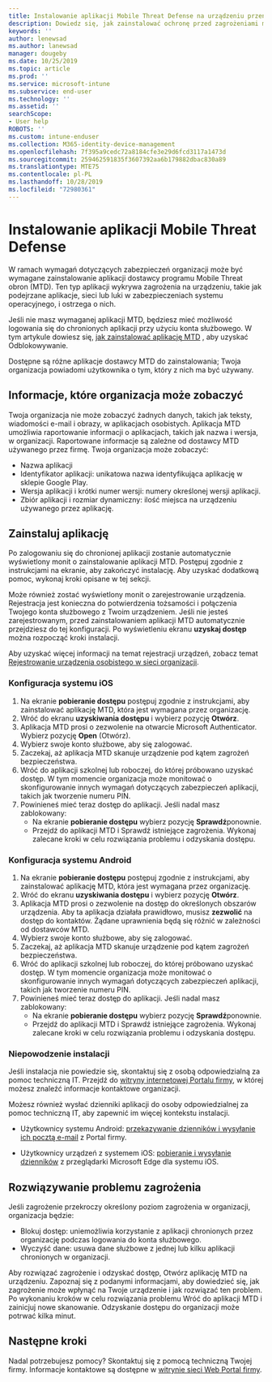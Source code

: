 ```yaml
---
title: Instalowanie aplikacji Mobile Threat Defense na urządzeniu przenośnym
description: Dowiedz się, jak zainstalować ochronę przed zagrożeniami mobilnymi na urządzeniu przenośnym.
keywords: ''
author: lenewsad
ms.author: lanewsad
manager: dougeby
ms.date: 10/25/2019
ms.topic: article
ms.prod: ''
ms.service: microsoft-intune
ms.subservice: end-user
ms.technology: ''
ms.assetid: ''
searchScope:
- User help
ROBOTS: ''
ms.custom: intune-enduser
ms.collection: M365-identity-device-management
ms.openlocfilehash: 7f395a9cedc72a8184cfe3e29d6fcd3117a1473d
ms.sourcegitcommit: 259462591835f3607392aa6b179882dbac830a89
ms.translationtype: MTE75
ms.contentlocale: pl-PL
ms.lasthandoff: 10/28/2019
ms.locfileid: "72980361"
---
```

# <a name="install-mobile-threat-defense"></a>Instalowanie aplikacji Mobile Threat Defense   

W ramach wymagań dotyczących zabezpieczeń organizacji może być wymagane zainstalowanie aplikacji dostawcy programu Mobile Threat obron (MTD). Ten typ aplikacji wykrywa zagrożenia na urządzeniu, takie jak podejrzane aplikacje, sieci lub luki w zabezpieczeniach systemu operacyjnego, i ostrzega o nich.  

Jeśli nie masz wymaganej aplikacji MTD, będziesz mieć możliwość logowania się do chronionych aplikacji przy użyciu konta służbowego. W tym artykule dowiesz się, [jak zainstalować aplikację MTD](set-up-mobile-threat-defense.md#install-app) , aby uzyskać Odblokowywanie.  

Dostępne są różne aplikacje dostawcy MTD do zainstalowania; Twoja organizacja powiadomi użytkownika o tym, który z nich ma być używany. 


## <a name="information-your-organization-can-see"></a>Informacje, które organizacja może zobaczyć   

Twoja organizacja nie może zobaczyć żadnych danych, takich jak teksty, wiadomości e-mail i obrazy, w aplikacjach osobistych. Aplikacja MTD umożliwia raportowanie informacji o aplikacjach, takich jak nazwa i wersja, w organizacji. Raportowane informacje są zależne od dostawcy MTD używanego przez firmę. Twoja organizacja może zobaczyć:   

* Nazwa aplikacji  
* Identyfikator aplikacji: unikatowa nazwa identyfikująca aplikację w sklepie Google Play.  
* Wersja aplikacji i krótki numer wersji: numery określonej wersji aplikacji.  
* Zbiór aplikacji i rozmiar dynamiczny: ilość miejsca na urządzeniu używanego przez aplikację. 


## <a name="install-app"></a>Zainstaluj aplikację    
Po zalogowaniu się do chronionej aplikacji zostanie automatycznie wyświetlony monit o zainstalowanie aplikacji MTD. Postępuj zgodnie z instrukcjami na ekranie, aby zakończyć instalację. Aby uzyskać dodatkową pomoc, wykonaj kroki opisane w tej sekcji.  
 
Może również zostać wyświetlony monit o zarejestrowanie urządzenia. Rejestracja jest konieczna do potwierdzenia tożsamości i połączenia Twojego konta służbowego z Twoim urządzeniem. Jeśli nie jesteś zarejestrowanym, przed zainstalowaniem aplikacji MTD automatycznie przejdziesz do tej konfiguracji. Po wyświetleniu ekranu **uzyskaj dostęp** można rozpocząć kroki instalacji.  

Aby uzyskać więcej informacji na temat rejestracji urządzeń, zobacz temat [Rejestrowanie urządzenia osobistego w sieci organizacji](https://docs.microsoft.com/azure/active-directory/user-help/user-help-register-device-on-network).  

### <a name="ios-setup"></a>Konfiguracja systemu iOS  

1. Na ekranie **pobieranie dostępu** postępuj zgodnie z instrukcjami, aby zainstalować aplikację MTD, która jest wymagana przez organizację.   
2. Wróć do ekranu **uzyskiwania dostępu** i wybierz pozycję **Otwórz**.  
3. Aplikacja MTD prosi o zezwolenie na otwarcie Microsoft Authenticator. Wybierz pozycję **Open** (Otwórz). 
4. Wybierz swoje konto służbowe, aby się zalogować. 
5. Zaczekaj, aż aplikacja MTD skanuje urządzenie pod kątem zagrożeń bezpieczeństwa. 
6. Wróć do aplikacji szkolnej lub roboczej, do której próbowano uzyskać dostęp. W tym momencie organizacja może monitować o skonfigurowanie innych wymagań dotyczących zabezpieczeń aplikacji, takich jak tworzenie numeru PIN.   
7. Powinieneś mieć teraz dostęp do aplikacji. Jeśli nadal masz zablokowany:  
    * Na ekranie **pobieranie dostępu** wybierz pozycję **Sprawdź**ponownie.  
    * Przejdź do aplikacji MTD i Sprawdź istniejące zagrożenia. Wykonaj zalecane kroki w celu rozwiązania problemu i odzyskania dostępu.    

### <a name="android-setup"></a>Konfiguracja systemu Android 

1. Na ekranie **pobieranie dostępu** postępuj zgodnie z instrukcjami, aby zainstalować aplikację MTD, która jest wymagana przez organizację.  
2. Wróć do ekranu **uzyskiwania dostępu** i wybierz pozycję **Otwórz**.  
3. Aplikacja MTD prosi o zezwolenie na dostęp do określonych obszarów urządzenia. Aby ta aplikacja działała prawidłowo, musisz **zezwolić** na dostęp do kontaktów. Żądane uprawnienia będą się różnić w zależności od dostawców MTD.  
4. Wybierz swoje konto służbowe, aby się zalogować.  
5. Zaczekaj, aż aplikacja MTD skanuje urządzenie pod kątem zagrożeń bezpieczeństwa.  
6. Wróć do aplikacji szkolnej lub roboczej, do której próbowano uzyskać dostęp. W tym momencie organizacja może monitować o skonfigurowanie innych wymagań dotyczących zabezpieczeń aplikacji, takich jak tworzenie numeru PIN.  
7. Powinieneś mieć teraz dostęp do aplikacji. Jeśli nadal masz zablokowany:  
    * Na ekranie **pobieranie dostępu** wybierz pozycję **Sprawdź**ponownie.  
    * Przejdź do aplikacji MTD i Sprawdź istniejące zagrożenia. Wykonaj zalecane kroki w celu rozwiązania problemu i odzyskania dostępu.  

### <a name="installation-failed"></a>Niepowodzenie instalacji  

Jeśli instalacja nie powiedzie się, skontaktuj się z osobą odpowiedzialną za pomoc techniczną IT. Przejdź do [witryny internetowej Portalu firmy](https://go.microsoft.com/fwlink/?linkid=2010980), w której możesz znaleźć informacje kontaktowe organizacji.  

Możesz również wysłać dzienniki aplikacji do osoby odpowiedzialnej za pomoc techniczną IT, aby zapewnić im więcej kontekstu instalacji.  
* Użytkownicy systemu Android: [przekazywanie dzienników i wysyłanie ich pocztą e-mail](https://docs.microsoft.com/intune-user-help/send-logs-to-your-it-admin-by-email-android) z Portal firmy.   

* Użytkownicy urządzeń z systemem iOS: [pobieranie i wysyłanie dzienników](https://docs.microsoft.com/intune/apps/manage-microsoft-edge#use-microsoft-edge-on-ios-to-access-managed-app-logs) z przeglądarki Microsoft Edge dla systemu iOS.  

## <a name="resolve-a-threat"></a>Rozwiązywanie problemu zagrożenia  
Jeśli zagrożenie przekroczy określony poziom zagrożenia w organizacji, organizacja będzie:  
   
* Blokuj dostęp: uniemożliwia korzystanie z aplikacji chronionych przez organizację podczas logowania do konta służbowego.  
* Wyczyść dane: usuwa dane służbowe z jednej lub kilku aplikacji chronionych w organizacji.  

Aby rozwiązać zagrożenie i odzyskać dostęp, Otwórz aplikację MTD na urządzeniu. Zapoznaj się z podanymi informacjami, aby dowiedzieć się, jak zagrożenie może wpłynąć na Twoje urządzenie i jak rozwiązać ten problem. Po wykonaniu kroków w celu rozwiązania problemu Wróć do aplikacji MTD i zainicjuj nowe skanowanie. Odzyskanie dostępu do organizacji może potrwać kilka minut.  

## <a name="next-steps"></a>Następne kroki  

Nadal potrzebujesz pomocy? Skontaktuj się z pomocą techniczną Twojej firmy. Informacje kontaktowe są dostępne w [witrynie sieci Web Portal firmy](https://go.microsoft.com/fwlink/?linkid=2010980).

